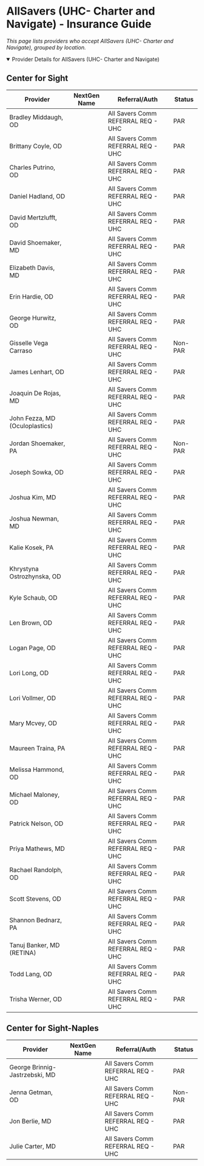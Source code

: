 # AllSavers (UHC- Charter and Navigate) - Insurance Guide

*This page lists providers who accept AllSavers (UHC- Charter and Navigate), grouped by location.*

<details open><summary>Provider Details for AllSavers (UHC- Charter and Navigate)</summary>

## Center for Sight

| Provider | NextGen Name | Referral/Auth | Status |
|----------|-------------|--------------|--------|
| Bradley Middaugh, OD |  | All Savers Comm REFERRAL REQ - UHC | PAR |
| Brittany Coyle, OD |  | All Savers Comm REFERRAL REQ - UHC | PAR |
| Charles Putrino, OD |  | All Savers Comm REFERRAL REQ - UHC | PAR |
| Daniel Hadland, OD |  | All Savers Comm REFERRAL REQ - UHC | PAR |
| David Mertzlufft, OD |  | All Savers Comm REFERRAL REQ - UHC | PAR |
| David Shoemaker, MD |  | All Savers Comm REFERRAL REQ - UHC | PAR |
| Elizabeth Davis, MD |  | All Savers Comm REFERRAL REQ - UHC | PAR |
| Erin Hardie, OD |  | All Savers Comm REFERRAL REQ - UHC | PAR |
| George Hurwitz, OD |  | All Savers Comm REFERRAL REQ - UHC | PAR |
| Gisselle Vega Carraso |  | All Savers Comm REFERRAL REQ - UHC | Non-PAR |
| James Lenhart, OD |  | All Savers Comm REFERRAL REQ - UHC | PAR |
| Joaquin De Rojas, MD |  | All Savers Comm REFERRAL REQ - UHC | PAR |
| John Fezza, MD (Oculoplastics) |  | All Savers Comm REFERRAL REQ - UHC | PAR |
| Jordan Shoemaker, PA |  | All Savers Comm REFERRAL REQ - UHC | Non-PAR |
| Joseph Sowka, OD |  | All Savers Comm REFERRAL REQ - UHC | PAR |
| Joshua Kim, MD |  | All Savers Comm REFERRAL REQ - UHC | PAR |
| Joshua Newman, MD |  | All Savers Comm REFERRAL REQ - UHC | PAR |
| Kalie Kosek, PA |  | All Savers Comm REFERRAL REQ - UHC | PAR |
| Khrystyna Ostrozhynska, OD |  | All Savers Comm REFERRAL REQ - UHC | PAR |
| Kyle Schaub, OD |  | All Savers Comm REFERRAL REQ - UHC | PAR |
| Len Brown, OD |  | All Savers Comm REFERRAL REQ - UHC | PAR |
| Logan Page, OD |  | All Savers Comm REFERRAL REQ - UHC | PAR |
| Lori Long, OD |  | All Savers Comm REFERRAL REQ - UHC | PAR |
| Lori Vollmer, OD |  | All Savers Comm REFERRAL REQ - UHC | PAR |
| Mary Mcvey, OD |  | All Savers Comm REFERRAL REQ - UHC | PAR |
| Maureen Traina, PA |  | All Savers Comm REFERRAL REQ - UHC | PAR |
| Melissa Hammond, OD |  | All Savers Comm REFERRAL REQ - UHC | PAR |
| Michael Maloney, OD |  | All Savers Comm REFERRAL REQ - UHC | PAR |
| Patrick Nelson, OD |  | All Savers Comm REFERRAL REQ - UHC | PAR |
| Priya Mathews, MD |  | All Savers Comm REFERRAL REQ - UHC | PAR |
| Rachael Randolph, OD |  | All Savers Comm REFERRAL REQ - UHC | PAR |
| Scott Stevens, OD |  | All Savers Comm REFERRAL REQ - UHC | PAR |
| Shannon Bednarz, PA |  | All Savers Comm REFERRAL REQ - UHC | PAR |
| Tanuj Banker, MD (RETINA) |  | All Savers Comm REFERRAL REQ - UHC | PAR |
| Todd Lang, OD |  | All Savers Comm REFERRAL REQ - UHC | PAR |
| Trisha Werner, OD |  | All Savers Comm REFERRAL REQ - UHC | PAR |

## Center for Sight-Naples

| Provider | NextGen Name | Referral/Auth | Status |
|----------|-------------|--------------|--------|
| George Brinnig-Jastrzebski, MD |  | All Savers Comm REFERRAL REQ - UHC | PAR |
| Jenna Getman, OD |  | All Savers Comm REFERRAL REQ - UHC | Non-PAR |
| Jon Berlie, MD |  | All Savers Comm REFERRAL REQ - UHC | PAR |
| Julie Carter, MD |  | All Savers Comm REFERRAL REQ - UHC | PAR |

</details>

